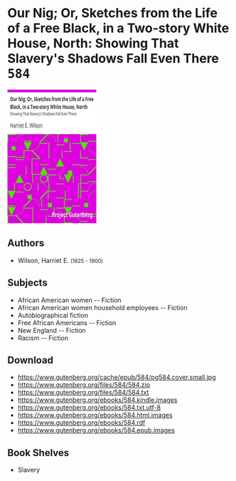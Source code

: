 # Our Nig; Or, Sketches from the Life of a Free Black, in a Two-story White House, North: Showing That Slavery's Shadows Fall Even There <kbd>584</kbd>

![](./cover.medium.jpg "")

## Authors


 - Wilson, Harriet E. <small>(1825 - 1900)</small>

## Subjects


 - African American women -- Fiction
 - African American women household employees -- Fiction
 - Autobiographical fiction
 - Free African Americans -- Fiction
 - New England -- Fiction
 - Racism -- Fiction

## Download


 - https://www.gutenberg.org/cache/epub/584/pg584.cover.small.jpg
 - https://www.gutenberg.org/files/584/584.zip
 - https://www.gutenberg.org/files/584/584.txt
 - https://www.gutenberg.org/ebooks/584.kindle.images
 - https://www.gutenberg.org/ebooks/584.txt.utf-8
 - https://www.gutenberg.org/ebooks/584.html.images
 - https://www.gutenberg.org/ebooks/584.rdf
 - https://www.gutenberg.org/ebooks/584.epub.images

## Book Shelves


 - Slavery
